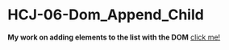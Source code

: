 # HCJ-06-Dom_Append_Child

**My work on adding elements to the list with the DOM**
[click me!](https://brs14shn.github.io/HCJ-06-Dom_Append_Child/)




